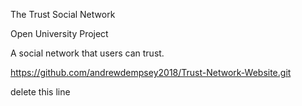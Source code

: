 The Trust Social Network

Open University Project

A social network that users can trust.

https://github.com/andrewdempsey2018/Trust-Network-Website.git

delete this line